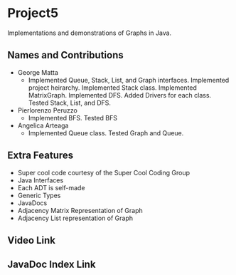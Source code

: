 # Project5
Implementations and demonstrations of Graphs in Java.

## Names and Contributions
- George Matta
    - Implemented Queue, Stack, List, and Graph interfaces. Implemented project heirarchy. Implemented Stack class. Implemented MatrixGraph. Implemented DFS. Added Drivers for each class. Tested Stack, List, and DFS.
- Pierlorenzo Peruzzo
    - Implemented BFS. Tested BFS
- Angelica Arteaga
    - Implemented Queue class. Tested Graph and Queue.

## Extra Features
- Super cool code courtesy of the Super Cool Coding Group
- Java Interfaces
- Each ADT is self-made
- Generic Types
- JavaDocs
- Adjacency Matrix Representation of Graph
- Adjacency List representation of Graph

## Video Link

## JavaDoc Index Link


